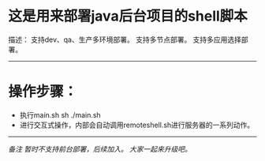 # 这是用来部署java后台项目的shell脚本

描述：
支持dev、qa、生产多环境部署。
支持多节点部署。
支持多应用选择部署。

-----

# 操作步骤：
  - 执行main.sh sh ./main.sh  
  - 进行交互式操作，内部会自动调用remoteshell.sh进行服务器的一系列动作。

--------


*备注
暂时不支持前台部署，后续加入。
大家一起来升级吧。*

